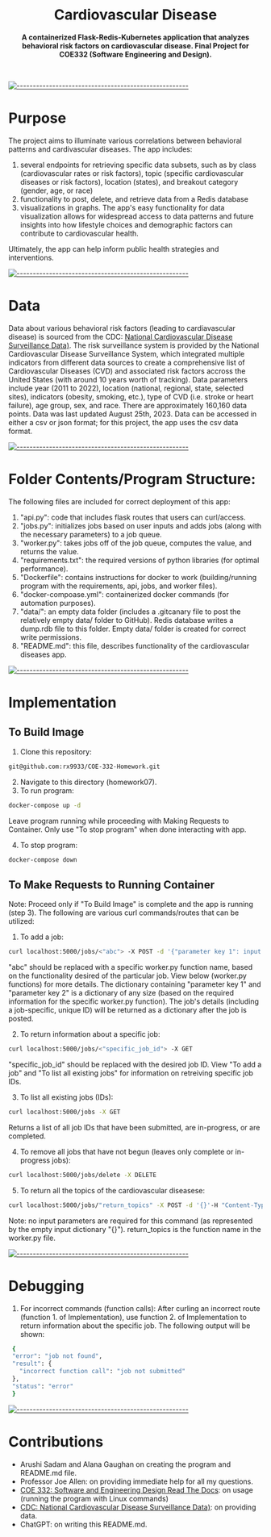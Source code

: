 <h1 align="center">Cardiovascular Disease</h1>
<p align="center">
  <b>A containerized Flask-Redis-Kubernetes application that analyzes behavioral risk factors on cardiovascular disease. Final Project for COE332 (Software Engineering and Design).</b></br>
  <sub><sub>
</p>

<br />

[![-----------------------------------------------------](https://raw.githubusercontent.com/andreasbm/readme/master/assets/lines/cloudy.png)](#purpose)
#  Purpose
The project aims to illuminate various correlations between behavioral patterns and cardivascular diseases. The app includes:
1. several endpoints for retrieving specific data subsets, such as by class (cardiovascular rates or risk factors), topic (specific cardiovascular diseases or risk factors), location (states), and breakout category (gender, age, or race)
2. functionality to post, delete, and retrieve data from a Redis database
3. visualizations in graphs.
The app's easy functionality for data visualization allows for widespread access to data patterns and future insights into how lifestyle choices and demographic factors can contribute to cardiovascular health.

Ultimately, the app can help inform public health strategies and interventions. 

[![-----------------------------------------------------](https://raw.githubusercontent.com/andreasbm/readme/master/assets/lines/cloudy.png)](#data)
#  Data
Data about various behavioral risk factors (leading to cardiavascular disease) is sourced from the CDC: [National Cardiovascular Disease Surveillance Data)](https://data.cdc.gov/Heart-Disease-Stroke-Prevention/Behavioral-Risk-Factor-Surveillance-System-BRFSS-N/ikwk-8git/about_data). The risk surveillance system is provided by the National Cardiovascular Disease Surveillance System, which integrated multiple indicators from different data sources to create a comprehensive list of Cardiovascular Diseases (CVD) and associated risk factors accross the United States (with around 10 years worth of tracking). Data parameters include year (2011 to 2022), location (national, regional, state, selected sites), indicators (obesity, smoking, etc.), type of CVD (i.e. stroke or heart failure), age group, sex, and race. There are approximately 160,160 data points. Data was last updated August 25th, 2023. Data can be accessed in either a csv or json format; for this project, the app uses the csv data format. 

[![-----------------------------------------------------](https://raw.githubusercontent.com/andreasbm/readme/master/assets/lines/cloudy.png)](#foldercontents)
#  Folder Contents/Program Structure:
The following files are included for correct deployment of this app:
1. "api.py": code that includes flask routes that users can curl/access.
2. "jobs.py": initializes jobs based on user inputs and adds jobs (along with the necessary parameters) to a job queue.
3. "worker.py": takes jobs off of the job queue, computes the value, and returns the value.
4. "requirements.txt": the required versions of python libraries (for optimal performance).
6. "Dockerfile": contains instructions for docker to work (building/running program with the requirements, api, jobs, and worker files).
7. "docker-compoase.yml":  containerized docker commands (for automation purposes).
8. "data/": an empty data folder (includes a .gitcanary file to post the relatively empty data/ folder to GitHub). Redis database writes a dump.rdb file to this folder. Empty data/ folder is created for correct write permissions. 
9. "README.md": this file, describes functionality of the cardiovascular diseases app.

[![-----------------------------------------------------](https://raw.githubusercontent.com/andreasbm/readme/master/assets/lines/cloudy.png)](#implementation)
#  Implementation

## To Build Image
1. Clone this repository:
```bash
git@github.com:rx9933/COE-332-Homework.git
```
2. Navigate to this directory (homework07). 
3. To run program:
```bash
docker-compose up -d
```
Leave program running while proceeding with Making Requests to Container. Only use "To stop program" when done interacting with app.

4. To stop program:
```bash
docker-compose down
```

## To Make Requests to Running Container
Note: Proceed only if "To Build Image" is complete and the app is running (step 3). 
The following are various curl commands/routes that can be utilized: 

1. To add a job:
```bash
curl localhost:5000/jobs/<"abc"> -X POST -d '{"parameter key 1": input data 1, "parameter key 2": input data 2}' -H "Content-Type: application/json"
```
"abc" should be replaced with a specific worker.py function name, based on the functionality desired of the particular job. View below (worker.py functions) for more details. 
The dictionary containing "parameter key 1" and "parameter key 2" is a dictionary of any size (based on the required information for the specific worker.py function). 
The job's details (including a job-specific, unique ID) will be returned as a dictionary after the job is posted. 

2. To return information about a specific job:
```bash
curl localhost:5000/jobs/<"specific_job_id"> -X GET
```
"specific_job_id" should be replaced with the desired job ID. View "To add a job" and "To list all existing jobs" for information on retreiving specific job IDs. 

3. To list all existing jobs (IDs):
```bash
curl localhost:5000/jobs -X GET
```
Returns a list of all job IDs that have been submitted, are in-progress, or are completed. 

4. To remove all jobs that have not begun (leaves only complete or in-progress jobs):
```bash
curl localhost:5000/jobs/delete -X DELETE
```
5. To return all the topics of the cardiovascular diseasese:
```bash
curl localhost:5000/jobs/"return_topics" -X POST -d '{}'-H "Content-Type: application/json"
```
Note: no input parameters are required for this command (as represented by the empty input dictionary "{}").
return_topics is the function name in the worker.py file. 

[![-----------------------------------------------------](https://raw.githubusercontent.com/andreasbm/readme/master/assets/lines/cloudy.png)](#debugging)
#  Debugging
1. For incorrect commands (function calls):
 After curling an incorrect route (function 1. of Implementation), use function 2. of Implementation to return information about the specific job.
 The following output will be shown:
 ```bash
  {
  "error": "job not found",
  "result": {
    "incorrect function call": "job not submitted"
  },
  "status": "error"
  }
```

[![-----------------------------------------------------](https://raw.githubusercontent.com/andreasbm/readme/master/assets/lines/cloudy.png)](#contributions)
#  Contributions
* Arushi Sadam and Alana Gaughan on creating the program and README.md file. 
* Professor Joe Allen: on providing immediate help for all my questions.
* [COE 332: Software and Engineering Design Read The Docs](https://coe-332-sp24.readthedocs.io/en/latest/unit05/containers_2.html): on usage (running the program with Linux commands)
* [CDC: National Cardiovascular Disease Surveillance Data)](https://data.cdc.gov/Heart-Disease-Stroke-Prevention/Behavioral-Risk-Factor-Surveillance-System-BRFSS-N/ikwk-8git/about_data): on providing data.
* ChatGPT: on writing this README.md.
